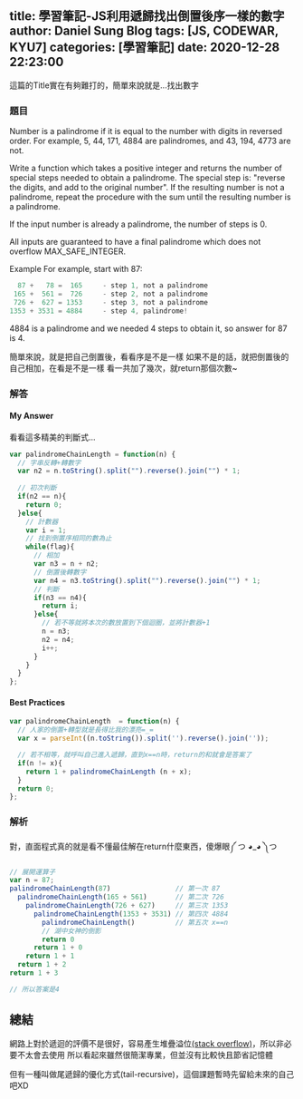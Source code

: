 title: 學習筆記-JS利用遞歸找出倒置後序一樣的數字
author: Daniel Sung Blog
tags: [JS, CODEWAR, KYU7]
categories: [學習筆記]
date: 2020-12-28 22:23:00
---
這篇的Title實在有夠難打的，簡單來說就是...找出數字
<!-- more -->
### 題目
Number is a palindrome if it is equal to the number with digits in reversed order. For example, 5, 44, 171, 4884 are palindromes, and 43, 194, 4773 are not.

Write a function which takes a positive integer and returns the number of special steps needed to obtain a palindrome. The special step is: "reverse the digits, and add to the original number". If the resulting number is not a palindrome, repeat the procedure with the sum until the resulting number is a palindrome.

If the input number is already a palindrome, the number of steps is 0.

All inputs are guaranteed to have a final palindrome which does not overflow MAX_SAFE_INTEGER.

Example
For example, start with 87:
```javascript
  87 +   78 =  165     - step 1, not a palindrome
 165 +  561 =  726     - step 2, not a palindrome
 726 +  627 = 1353     - step 3, not a palindrome
1353 + 3531 = 4884     - step 4, palindrome!
```
4884 is a palindrome and we needed 4 steps to obtain it, so answer for 87 is 4.

簡單來說，就是把自己倒置後，看看序是不是一樣
如果不是的話，就把倒置後的自己相加，在看是不是一樣
看一共加了幾次，就return那個次數~

### 解答
#### My Answer
看看這多精美的判斷式...
```javascript
var palindromeChainLength = function(n) {
  // 字串反轉+轉數字
  var n2 = n.toString().split("").reverse().join("") * 1;
  
  // 初次判斷
  if(n2 == n){
    return 0;
  }else{
    // 計數器
    var i = 1;
    // 找到倒置序相同的數為止
    while(flag){
      // 相加
      var n3 = n + n2;
      // 倒置後轉數字
      var n4 = n3.toString().split("").reverse().join("") * 1;
      // 判斷
      if(n3 == n4){
        return i;
      }else{
        // 若不等就將本次的數放置到下個迴圈，並將計數器+1
        n = n3;
        n2 = n4;
        i++;
      }
    }
  }
};
```

#### Best Practices
```javascript
var palindromeChainLength  = function(n) {
  // 人家的倒置+轉型就是長得比我的漂亮=_=  
  var x = parseInt((n.toString()).split('').reverse().join(''));

  // 若不相等，就呼叫自己進入遞歸，直到x==n時，return的和就會是答案了
  if(n != x){
    return 1 + palindromeChainLength (n + x);
  }
  return 0;
};
```

### 解析
對，直面程式真的就是看不懂最佳解在return什麼東西，傻爆眼༼ つ ◕_◕ ༽つ
```javascript
// 展開運算子
var n = 87;
palindromeChainLength(87)                // 第一次 87
  palindromeChainLength(165 + 561)       // 第二次 726
    palindromeChainLength(726 + 627)     // 第三次 1353
      palindromeChainLength(1353 + 3531) // 第四次 4884
        palindromeChainLength()          // 第五次 x==n
        // 湖中女神的倒影
        return 0
      return 1 + 0
    return 1 + 1
  return 1 + 2
return 1 + 3

// 所以答案是4
```

## 總結
網路上對於遞迴的評價不是很好，容易產生堆疊溢位[(stack overflow)](.https://zh.wikipedia.org/wiki/%E5%A0%86%E7%96%8A%E6%BA%A2%E4%BD%8D)，所以非必要不太會去使用
所以看起來雖然很簡潔專業，但並沒有比較快且節省記憶體

但有一種叫做尾遞歸的優化方式(tail-recursive)，這個課題暫時先留給未來的自己吧XD